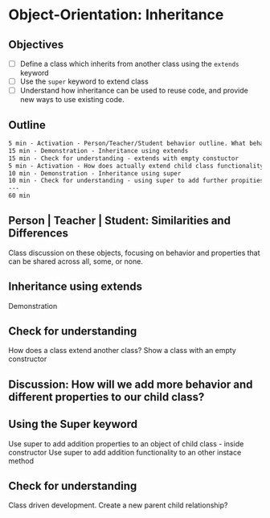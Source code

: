 # Object-Orientation: Inheritance 

## Objectives

- [ ] Define a class which inherits from another class using the `extends` keyword
- [ ] Use the `super` keyword to extend class
- [ ] Understand how inheritance can be used to reuse code, and provide new ways to use existing code.

## Outline

```txt
5 min - Activation - Person/Teacher/Student behavior outline. What behavior is shared? Specific to the object?
15 min - Demonstration - Inheritance using extends
15 min - Check for understanding - extends with empty constuctor
5 min - Activation - How does actually extend child class functionality?
10 min - Demonstration - Inheritance using super
10 min - Check for understanding - using super to add further propities and functionality to a child class
---
60 min
```

## Person | Teacher | Student: Similarities and Differences

Class discussion on these objects, focusing on behavior and properties that can be shared across all, some, or none.

## Inheritance using extends

Demonstration

## Check for understanding

How does a class extend another class? Show a class with an empty constructor

## Discussion: How will we add more behavior and different properties to our child class?

## Using the Super keyword

Use super to add addition properties to an object of child class - inside constructor
Use super to add addition functionality to an other instace method

## Check for understanding

Class driven development. Create a new parent child relationship?
